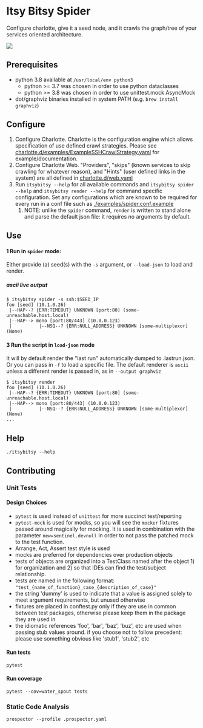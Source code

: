 # Itsy Bitsy Spider

Configure charlotte, give it a seed node, and it crawls the graph/tree of your services oriented architecture.

![](./assets/demo.gif)

## Prerequisites
* python 3.8 available at `/usr/local/env python3`
  * python >= 3.7 was chosen in order to use python dataclasses
  * python >= 3.8 was chosen in order to use unittest.mock AsyncMock
* dot/graphviz binaries installed in system PATH (e.g. `brew install graphviz`)


## Configure
1. Configure Charlotte.  Charlotte is the configuration engine which allows specification of use defined crawl strategies.  Please see [charlotte.d/examples/ExampleSSHCrawlStrategy.yaml](charlotte.d/examples/ExampleSSHCrawlStrategy.yaml) for example/documentation.
2. Configure Charlotte Web.   "Providers", "skips" (known services to skip crawling for whatever reason), and "Hints" (user defined links in the system) are all defined in [charlotte.d/web.yaml](charlotte.d/web.yaml)
3. Run `itsybitsy --help` for all available commands and `itsybitsy spider --help` and `itsybitsy render --help` for command specific configuration.  Set any configurations which are known to be required for every run in a conf file such as [./examples/spider.conf.example](./examples/spider.conf.examle)
    1. NOTE: unlike the `spider` command, `render` is written to stand alone and parse the default json file: it requires no arguments by default.


## Use
#### 1 Run in `spider` mode:

Either provide (a) seed(s) with the `-s` argument, or `--load-json` to load and render. 

##### ascii live output
```
$ itsybitsy spider -s ssh:$SEED_IP
foo [seed] (10.1.0.26)
 |--HAP--? {ERR:TIMEOUT} UNKNOWN [port:80] (some-unreachable.host.local)
 |--HAP--> mono [port:80/443] (10.0.0.123)
 |          |--NSQ--? {ERR:NULL_ADDRESS} UNKNOWN [some-multiplexor] (None)
```


#### 3 Run the script in `load-json` mode
It will by default render the "last run" automatically dumped to .lastrun.json.  Or you can pass in `-f` to load a specific file.  The default renderer is `ascii` unless a different render is passed in, as in `--output graphviz`

``` 
$ itsybitsy render
foo [seed] (10.1.0.26)
 |--HAP--? {ERR:TIMEOUT} UNKNOWN [port:80] (some-unreachable.host.local)
 |--HAP--> mono [port:80/443] (10.0.0.123)
 |          |--NSQ--? {ERR:NULL_ADDRESS} UNKNOWN [some-multiplexor] (None)
...
```

## Help
```
./itsybitsy --help
```


## Contributing

### Unit Tests
#### Design Choices
* `pytest` is used instead of `unittest` for more succinct test/reporting
* `pytest-mock` is used for mocks, so you will see the `mocker` fixtures passed around magically for mocking. It is used in combination with the parameter `new=sentinel.devnull` in order to not pass the patched mock to the test function. 
* Arrange, Act, Assert test style is used
* mocks are preferred for dependencies over production objects
* tests of objects are organized into a TestClass named after the object 1) for organization and 2) so that IDEs can find the test/subject relationship.
* tests are named in the following format: `"test_{name_of_function}_case_{description_of_case}"`
* the string 'dummy' is used to indicate that a value is assigned solely to meet argument requirements, but unused otherwise
* fixtures are placed in conftest.py only if they are use in common between test packages, otherwise please keep them in the package they are used in
* the idiomatic references 'foo', 'bar', 'baz', 'buz', etc are used when passing stub values around.  if you choose not to follow precedent:  please use something obvious like 'stub1', 'stub2', etc

#### Run tests
```
pytest
```

#### Run coverage
```
pytest --cov=water_spout tests
```

### Static Code Analysis
```
prospector --profile .prospector.yaml 
```
